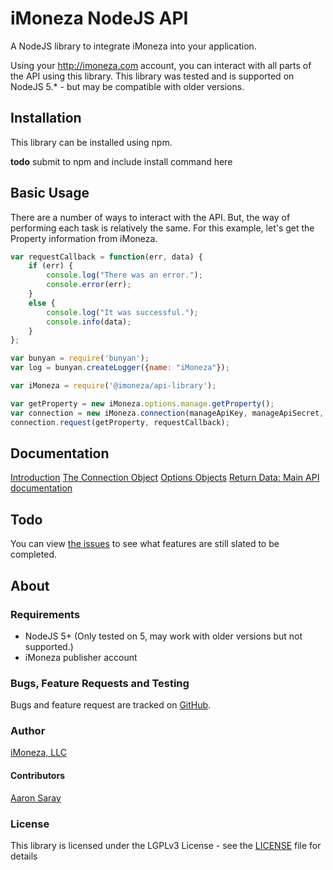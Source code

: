 # iMoneza NodeJS API

A NodeJS library to integrate iMoneza into your application.

Using your <http://imoneza.com> account, you can interact with all parts of the API using this library.  This library
was tested and is supported on NodeJS 5.* - but may be compatible with older versions.

## Installation

This library can be installed using npm.

**todo** submit to npm and include install command here

## Basic Usage

There are a number of ways to interact with the API.  But, the way of performing each task is relatively the same.  For
this example, let's get the Property information from iMoneza.

```javascript
var requestCallback = function(err, data) {
    if (err) {
        console.log("There was an error.");
        console.error(err);
    }
    else {
        console.log("It was successful.");
        console.info(data);
    }
};

var bunyan = require('bunyan');
var log = bunyan.createLogger({name: "iMoneza"});

var iMoneza = require('@imoneza/api-library');

var getProperty = new iMoneza.options.manage.getProperty();
var connection = new iMoneza.connection(manageApiKey, manageApiSecret, accessApiKey, accessApiSecret, log);
connection.request(getProperty, requestCallback);
```

## Documentation

[Introduction](docs/01-intro.md)
[The Connection Object](docs/02-connection.md)
[Options Objects](docs/03-options.md)
[Return Data: Main API documentation](http://imoneza.github.io/documentation/docs/api)

## Todo

You can view [the issues](https://github.com/iMoneza/imoneza-nodejs-api/issues) to see what features are still slated to
be completed.

## About

### Requirements

 - NodeJS 5+ (Only tested on 5, may work with older versions but not supported.)
 - iMoneza publisher account

### Bugs, Feature Requests and Testing

Bugs and feature request are tracked on [GitHub](https://github.com/iMoneza/imoneza-nodejs-api/issues).

### Author

[iMoneza, LLC](https://imoneza.com)

#### Contributors

[Aaron Saray](https://github.com/aaronsaray)

### License

This library is licensed under the LGPLv3 License - see the [LICENSE](LICENSE) file for details

